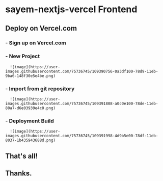 # sayem-nextjs-vercel Frontend

  ## Deploy on Vercel.com
  ### - Sign up on Vercel.com
  ### - New Project

      ![image](https://user-images.githubusercontent.com/75736745/109390756-0a3df100-78d9-11eb-9ba6-148f30e5e4be.png)

  ### - Import from git repository

      ![image](https://user-images.githubusercontent.com/75736745/109391808-a0c0e100-78de-11eb-80a7-d6e03939e4c0.png)

  ### - Deployment Build

      ![image](https://user-images.githubusercontent.com/75736745/109391998-4d9b5e00-78df-11eb-8037-1b435943688d.png)

## That's all!

## Thanks.
